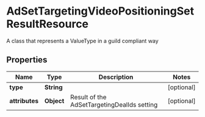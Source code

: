 

# AdSetTargetingVideoPositioningSetResultResource

A class that represents a ValueType in a guild compliant way

## Properties

Name | Type | Description | Notes
------------ | ------------- | ------------- | -------------
**type** | **String** |  |  [optional]
**attributes** | **Object** | Result of the AdSetTargetingDealIds setting |  [optional]



